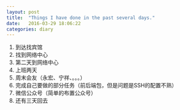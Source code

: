 ```yaml
---
layout: post
title:  "Things I have done in the past several days."
date:   2016-03-29 18:06:22
categories: diary
---
```


1. 到达找宾馆
2. 找到网络中心
3. 第二天到网络中心
4. 上班两天
5. 周末会友（永宏、宁祥、。。。）
6. 完成自己要做的部分任务（前后端包，但是问题是SSH的配置不熟）
7. 微信公众号（简单的布置公众号）
8. 还有三天回去